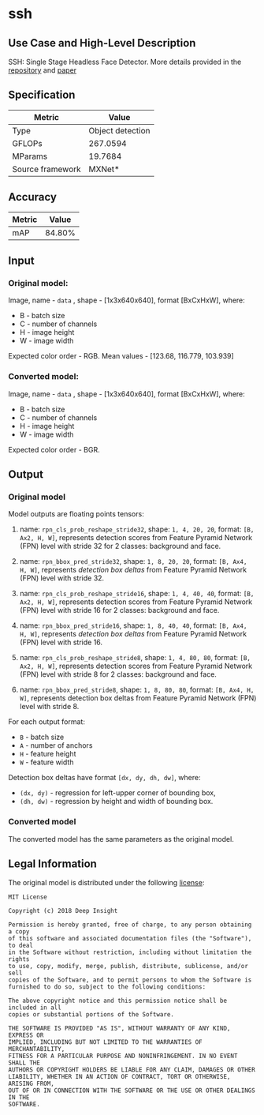 # ssh

## Use Case and High-Level Description

SSH: Single Stage Headless Face Detector. More details provided in the [repository](https://github.com/deepinsight/mxnet-SSH) and [paper](https://arxiv.org/abs/1708.03979)

## Specification

| Metric                                                        | Value           |
|---------------------------------------------------------------|-----------------|
| Type                                                          | Object detection|
| GFLOPs                                                        | 267.0594        |
| MParams                                                       | 19.7684         |
| Source framework                                              | MXNet\*         |

## Accuracy

| Metric | Value |
| ------ | ----- |
| mAP    | 84.80%|

## Input

### Original model:
Image, name - `data` , shape - [1x3x640x640], format [BxCxHxW], where:

- B - batch size
- C - number of channels
- H - image height
- W - image width

Expected color order - RGB.
Mean values - [123.68, 116.779, 103.939]

### Converted model:
Image, name - `data` , shape - [1x3x640x640], format [BxCxHxW], where:

- B - batch size
- C - number of channels
- H - image height
- W - image width

Expected color order - BGR.

## Output

### Original model
Model outputs are floating points tensors:
1. name: `rpn_cls_prob_reshape_stride32`, shape: `1, 4, 20, 20`, format: `[B, Ax2, H, W]`, represents detection scores from Feature Pyramid Network (FPN) level with stride 32 for 2 classes: background and face.

2. name: `rpn_bbox_pred_stride32`,  shape: `1, 8, 20, 20`, format: `[B, Ax4, H, W]`, represents *detection box deltas* from Feature Pyramid Network (FPN) level with stride 32.

5. name: `rpn_cls_prob_reshape_stride16`, shape: `1, 4, 40, 40`, format: `[B, Ax2, H, W]`, represents detection scores from Feature Pyramid Network (FPN) level with stride 16 for 2 classes: background and face.

6. name: `rpn_bbox_pred_stride16`,  shape: `1, 8, 40, 40`, format: `[B, Ax4, H, W]`, represents *detection box deltas* from Feature Pyramid Network (FPN) level with stride 16.

9. name: `rpn_cls_prob_reshape_stride8`, shape: `1, 4, 80, 80`, format: `[B, Ax2, H, W]`, represents detection scores from Feature Pyramid Network (FPN) level with stride 8 for 2 classes: background and face.

10. name: `rpn_bbox_pred_stride8`,  shape: `1, 8, 80, 80`, format: `[B, Ax4, H, W]`, represents detection box deltas from Feature Pyramid Network (FPN) level with stride 8.

For each output format:
- `B` - batch size
- `A` - number of anchors
- `H` - feature height
- `W` - feature width

Detection box deltas have format `[dx, dy, dh, dw]`, where:
- `(dx, dy)` - regression for left-upper corner of bounding box,
- `(dh, dw)` - regression by height and width of bounding box.

### Converted model
The converted model has the same parameters as the original model.

## Legal Information

The original model is distributed under the following
[license](https://raw.githubusercontent.com/deepinsight/mxnet-SSH/master/LICENSE):

```
MIT License

Copyright (c) 2018 Deep Insight

Permission is hereby granted, free of charge, to any person obtaining a copy
of this software and associated documentation files (the "Software"), to deal
in the Software without restriction, including without limitation the rights
to use, copy, modify, merge, publish, distribute, sublicense, and/or sell
copies of the Software, and to permit persons to whom the Software is
furnished to do so, subject to the following conditions:

The above copyright notice and this permission notice shall be included in all
copies or substantial portions of the Software.

THE SOFTWARE IS PROVIDED "AS IS", WITHOUT WARRANTY OF ANY KIND, EXPRESS OR
IMPLIED, INCLUDING BUT NOT LIMITED TO THE WARRANTIES OF MERCHANTABILITY,
FITNESS FOR A PARTICULAR PURPOSE AND NONINFRINGEMENT. IN NO EVENT SHALL THE
AUTHORS OR COPYRIGHT HOLDERS BE LIABLE FOR ANY CLAIM, DAMAGES OR OTHER
LIABILITY, WHETHER IN AN ACTION OF CONTRACT, TORT OR OTHERWISE, ARISING FROM,
OUT OF OR IN CONNECTION WITH THE SOFTWARE OR THE USE OR OTHER DEALINGS IN THE
SOFTWARE.
```
